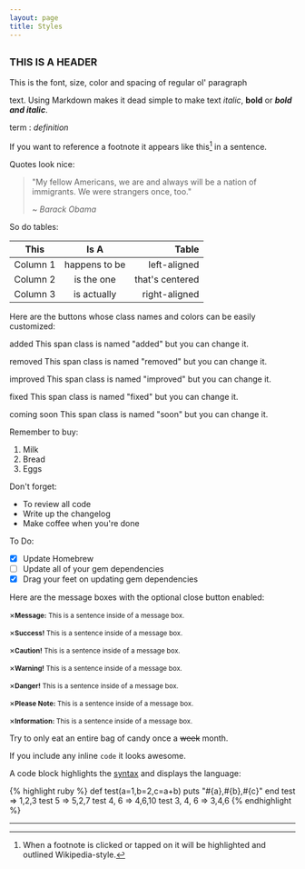 ```yaml
---
layout: page
title: Styles
---
```




## <small>THIS IS A HEADER</small>

This is the font, size, color and spacing of regular ol' paragraph <p> text. Using Markdown makes it dead simple
to make text *italic*, **bold** or ***bold and italic***.

term
: *definition*

If you want to reference a footnote it appears like this[^1] in a sentence.

Quotes look nice:

>"My fellow Americans, we are and always will be a nation of immigrants. We were strangers once, too."
>
><cite>~ Barack Obama</cite>

So do tables:

| This          | Is A          | Table |
| ------------- |:-------------:| -----:|
| Column 1      | happens to be | left-aligned |
| Column 2      | is the one    |  that's centered |
| Column 3      | is actually    |    right-aligned |

Here are the buttons whose class names and colors can be easily customized:

<span class="added">added</span> This span class is named "added" but you can change it.

<span class="removed">removed</span> This span class is named "removed" but you can change it.

<span class="improved">improved</span> This span class is named "improved" but you can change it.

<span class="fixed">fixed</span> This span class is named "fixed" but you can change it.

<span class="soon">coming soon</span> This span class is named "soon" but you can change it.


Remember to buy:
1. Milk
2. Bread
3. Eggs

Don't forget:
- To review all code
- Write up the changelog
- Make coffee when you're done

To Do:
- [x] Update Homebrew
- [ ] Update all of your gem dependencies
- [x] Drag your feet on updating gem dependencies 

Here are the message boxes with the optional close button enabled:

<p class="message"><span class="closebtn" onclick="this.parentElement.style.display='none';">&times;</span><small><b>Message:</b> This is a sentence inside of a message box.</small></p>
<p class="green"><span class="closebtn" onclick="this.parentElement.style.display='none';">&times;</span><small><b>Success!</b> This is a sentence inside of a message box.</small></p>
<p class="yellow"><span class="closebtn" onclick="this.parentElement.style.display='none';">&times;</span><small><b>Caution!</b> This is a sentence inside of a message box.</small></p>
<p class="orange"><span class="closebtn" onclick="this.parentElement.style.display='none';">&times;</span><small><b>Warning!</b> This is a sentence inside of a message box.</small></p>
<p class="red"><span class="closebtn" onclick="this.parentElement.style.display='none';">&times;</span><small><b>Danger!</b> This is a sentence inside of a message box.</small></p>
<p class="purple"><span class="closebtn" onclick="this.parentElement.style.display='none';">&times;</span><small><b>Please Note:</b> This is a sentence inside of a message box.</small></p>
<p class="blue"><span class="closebtn" onclick="this.parentElement.style.display='none';">&times;</span><small><b>Information:</b> This is a sentence inside of a message box.</small></p>

Try to only eat an entire bag of candy once a ~~week~~ month.

If you include any inline `code` it looks awesome.

A code block highlights the [syntax](https://en.wikipedia.org/wiki/Syntax_(programming_languages)) and displays the language:

{% highlight ruby %}
def test(a=1,b=2,c=a+b)
  puts "#{a},#{b},#{c}"
end
test        =>  1,2,3
test 5      =>  5,2,7
test 4, 6   =>  4,6,10
test 3, 4, 6   =>  3,4,6
{% endhighlight %}

 

***

[^1]: When a footnote is clicked or tapped on it will be highlighted and outlined Wikipedia-style.
